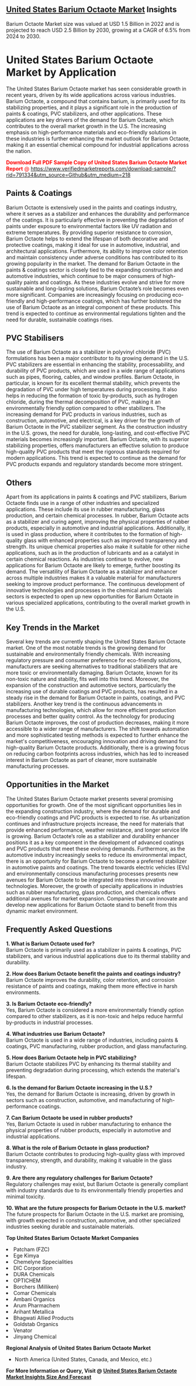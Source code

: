 <h2><a href="https://www.verifiedmarketreports.com/download-sample/?rid=791334&amp;utm_source=Github&amp;utm_medium=218" target="_blank">United States Barium Octaote Market</a> Insights</h2><p>Barium Octaote Market size was valued at USD 1.5 Billion in 2022 and is projected to reach USD 2.5 Billion by 2030, growing at a CAGR of 6.5% from 2024 to 2030.</p><p><h1>United States Barium Octaote Market by Application</h1> <p>The United States Barium Octaote market has seen considerable growth in recent years, driven by its wide applications across various industries. Barium Octaote, a compound that contains barium, is primarily used for its stabilizing properties, and it plays a significant role in the production of paints & coatings, PVC stabilizers, and other applications. These applications are key drivers of the demand for Barium Octaote, which contributes to the overall market growth in the U.S. The increasing emphasis on high-performance materials and eco-friendly solutions in these industries is further enhancing the market outlook for Barium Octaote, making it an essential chemical compound for industrial applications across the nation. <p><span class=""><span style="color: #ff0000;"><strong>Download Full PDF Sample Copy of United States Barium Octaote Market Report</strong> @ </span><a href="https://www.verifiedmarketreports.com/download-sample/?rid=791334&amp;utm_source=Github&amp;utm_medium=218" target="_blank">https://www.verifiedmarketreports.com/download-sample/?rid=791334&amp;utm_source=Github&amp;utm_medium=218</a></span></p></p> <h2>Paints & Coatings</h2> <p>Barium Octaote is extensively used in the paints and coatings industry, where it serves as a stabilizer and enhances the durability and performance of the coatings. It is particularly effective in preventing the degradation of paints under exposure to environmental factors like UV radiation and extreme temperatures. By providing superior resistance to corrosion, Barium Octaote helps to extend the lifespan of both decorative and protective coatings, making it ideal for use in automotive, industrial, and architectural applications. Furthermore, its ability to improve color retention and maintain consistency under adverse conditions has contributed to its growing popularity in the market. The demand for Barium Octaote in the paints & coatings sector is closely tied to the expanding construction and automotive industries, which continue to be major consumers of high-quality paints and coatings. As these industries evolve and strive for more sustainable and long-lasting solutions, Barium Octaote’s role becomes even more significant. Companies are increasingly focusing on producing eco-friendly and high-performance coatings, which has further bolstered the use of Barium Octaote as an integral component of these products. This trend is expected to continue as environmental regulations tighten and the need for durable, sustainable coatings rises.</p> <h2>PVC Stabilisers</h2> <p>The use of Barium Octaote as a stabilizer in polyvinyl chloride (PVC) formulations has been a major contributor to its growing demand in the U.S. PVC stabilizers are essential in enhancing the stability, processability, and durability of PVC products, which are used in a wide range of applications such as pipes, flooring, cables, and window profiles. Barium Octaote, in particular, is known for its excellent thermal stability, which prevents the degradation of PVC under high temperatures during processing. It also helps in reducing the formation of toxic by-products, such as hydrogen chloride, during the thermal decomposition of PVC, making it an environmentally friendly option compared to other stabilizers. The increasing demand for PVC products in various industries, such as construction, automotive, and electrical, is a key driver for the growth of Barium Octaote in the PVC stabilizer segment. As the construction industry in the U.S. grows, the need for durable, long-lasting, and cost-effective PVC materials becomes increasingly important. Barium Octaote, with its superior stabilizing properties, offers manufacturers an effective solution to produce high-quality PVC products that meet the rigorous standards required for modern applications. This trend is expected to continue as the demand for PVC products expands and regulatory standards become more stringent.</p> <h2>Others</h2> <p>Apart from its applications in paints & coatings and PVC stabilizers, Barium Octaote finds use in a range of other industries and specialized applications. These include its use in rubber manufacturing, glass production, and certain chemical processes. In rubber, Barium Octaote acts as a stabilizer and curing agent, improving the physical properties of rubber products, especially in automotive and industrial applications. Additionally, it is used in glass production, where it contributes to the formation of high-quality glass with enhanced properties such as improved transparency and strength. Its unique chemical properties also make it suitable for other niche applications, such as in the production of lubricants and as a catalyst in certain chemical reactions. As industries continue to evolve, new applications for Barium Octaote are likely to emerge, further boosting its demand. The versatility of Barium Octaote as a stabilizer and enhancer across multiple industries makes it a valuable material for manufacturers seeking to improve product performance. The continuous development of innovative technologies and processes in the chemical and materials sectors is expected to open up new opportunities for Barium Octaote in various specialized applications, contributing to the overall market growth in the U.S.</p> <h2>Key Trends in the Market</h2> <p>Several key trends are currently shaping the United States Barium Octaote market. One of the most notable trends is the growing demand for sustainable and environmentally friendly chemicals. With increasing regulatory pressure and consumer preference for eco-friendly solutions, manufacturers are seeking alternatives to traditional stabilizers that are more toxic or environmentally damaging. Barium Octaote, known for its non-toxic nature and stability, fits well into this trend. Moreover, the expansion of the construction and automotive sectors, particularly the increasing use of durable coatings and PVC products, has resulted in a steady rise in the demand for Barium Octaote in paints, coatings, and PVC stabilizers. Another key trend is the continuous advancements in manufacturing technologies, which allow for more efficient production processes and better quality control. As the technology for producing Barium Octaote improves, the cost of production decreases, making it more accessible to a wider range of manufacturers. The shift towards automation and more sophisticated testing methods is expected to further enhance the market's competitiveness, encouraging innovation and driving demand for high-quality Barium Octaote products. Additionally, there is a growing focus on reducing carbon footprints across industries, which has led to increased interest in Barium Octaote as part of cleaner, more sustainable manufacturing processes.</p> <h2>Opportunities in the Market</h2> <p>The United States Barium Octaote market presents several promising opportunities for growth. One of the most significant opportunities lies in the expanding construction industry, where the demand for durable and eco-friendly coatings and PVC products is expected to rise. As urbanization continues and infrastructure projects increase, the need for materials that provide enhanced performance, weather resistance, and longer service life is growing. Barium Octaote’s role as a stabilizer and durability enhancer positions it as a key component in the development of advanced coatings and PVC products that meet these evolving demands. Furthermore, as the automotive industry increasingly seeks to reduce its environmental impact, there is an opportunity for Barium Octaote to become a preferred stabilizer in automotive paints and coatings. The trend towards electric vehicles (EVs) and environmentally conscious manufacturing processes presents new avenues for Barium Octaote to be integrated into these innovative technologies. Moreover, the growth of specialty applications in industries such as rubber manufacturing, glass production, and chemicals offers additional avenues for market expansion. Companies that can innovate and develop new applications for Barium Octaote stand to benefit from this dynamic market environment.</p> <h2>Frequently Asked Questions</h2> <p><strong>1. What is Barium Octaote used for?</strong><br>Barium Octaote is primarily used as a stabilizer in paints & coatings, PVC stabilizers, and various industrial applications due to its thermal stability and durability.</p> <p><strong>2. How does Barium Octaote benefit the paints and coatings industry?</strong><br>Barium Octaote improves the durability, color retention, and corrosion resistance of paints and coatings, making them more effective in harsh environments.</p> <p><strong>3. Is Barium Octaote eco-friendly?</strong><br>Yes, Barium Octaote is considered a more environmentally friendly option compared to other stabilizers, as it is non-toxic and helps reduce harmful by-products in industrial processes.</p> <p><strong>4. What industries use Barium Octaote?</strong><br>Barium Octaote is used in a wide range of industries, including paints & coatings, PVC manufacturing, rubber production, and glass manufacturing.</p> <p><strong>5. How does Barium Octaote help in PVC stabilizing?</strong><br>Barium Octaote stabilizes PVC by enhancing its thermal stability and preventing degradation during processing, which extends the material's lifespan.</p> <p><strong>6. Is the demand for Barium Octaote increasing in the U.S.?</strong><br>Yes, the demand for Barium Octaote is increasing, driven by growth in sectors such as construction, automotive, and manufacturing of high-performance coatings.</p> <p><strong>7. Can Barium Octaote be used in rubber products?</strong><br>Yes, Barium Octaote is used in rubber manufacturing to enhance the physical properties of rubber products, especially in automotive and industrial applications.</p> <p><strong>8. What is the role of Barium Octaote in glass production?</strong><br>Barium Octaote contributes to producing high-quality glass with improved transparency, strength, and durability, making it valuable in the glass industry.</p> <p><strong>9. Are there any regulatory challenges for Barium Octaote?</strong><br>Regulatory challenges may exist, but Barium Octaote is generally compliant with industry standards due to its environmentally friendly properties and minimal toxicity.</p> <p><strong>10. What are the future prospects for Barium Octaote in the U.S. market?</strong><br>The future prospects for Barium Octaote in the U.S. market are promising, with growth expected in construction, automotive, and other specialized industries seeking durable and sustainable materials.</p> </p><p><strong>Top United States Barium Octaote Market Companies</strong></p><div data-test-id=""><p><li>Patcham (FZC)</li><li> Ege Kimya</li><li> Chemelyne Sppecialities</li><li> DIC Corporation</li><li> DURA Chemicals</li><li> OPTICHEM</li><li> Borchers (Milliken)</li><li> Comar Chemicals</li><li> Ambani Organics</li><li> Arum Pharmachem</li><li> Arihant Metallica</li><li> Bhagwati Allied Products</li><li> Goldstab Organics</li><li> Venator</li><li> Jinyang Chemical</li></p><div><strong>Regional Analysis of&nbsp;United States Barium Octaote Market</strong></div><ul><li dir="ltr"><p dir="ltr">North America&nbsp;(United States, Canada, and Mexico, etc.)</p></li></ul><p><strong>For More Information or Query, Visit @&nbsp;</strong><strong><a href="https://www.verifiedmarketreports.com/product/barium-octaote-market/?utm_source=Github&amp;utm_medium=218" target="_blank">United States Barium Octaote Market Insights Size And Forecast</a></strong></p></div>
